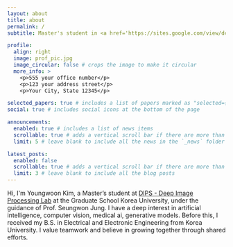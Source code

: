 ```yaml
---
layout: about
title: about
permalink: /
subtitle: Master's student in <a href='https://sites.google.com/view/deepiplab/'>DIP Lab</a>, Korea University

profile:
  align: right
  image: prof_pic.jpg
  image_circular: false # crops the image to make it circular
  more_info: >
    <p>555 your office number</p>
    <p>123 your address street</p>
    <p>Your City, State 12345</p>

selected_papers: true # includes a list of papers marked as "selected={true}"
social: true # includes social icons at the bottom of the page

announcements:
  enabled: true # includes a list of news items
  scrollable: true # adds a vertical scroll bar if there are more than 3 news items
  limit: 5 # leave blank to include all the news in the `_news` folder

latest_posts:
  enabled: false
  scrollable: true # adds a vertical scroll bar if there are more than 3 new posts items
  limit: 3 # leave blank to include all the blog posts
---
```


Hi, I'm Youngwoon Kim, a Master’s student at [DIPS - Deep Image Processing Lab](https://sites.google.com/view/deepiplab/) at the Graduate School Korea University, under the guidance of Prof. Seungwon Jung. I have a deep interest in artificial intelligence, computer vision, medical ai, generative models. Before this, I received my B.S. in Electrical and Electronic Engineering from Korea University. I value teamwork and believe in growing together through shared efforts.
